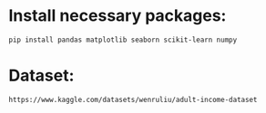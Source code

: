# Install necessary packages:

    pip install pandas matplotlib seaborn scikit-learn numpy

# Dataset: 

    https://www.kaggle.com/datasets/wenruliu/adult-income-dataset

